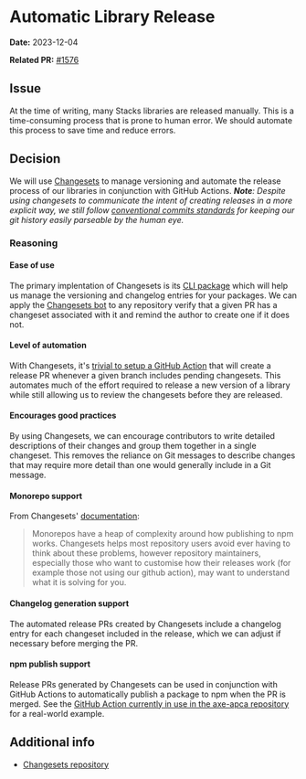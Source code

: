 # Automatic Library Release

**Date:** 2023-12-04

**Related PR:** [#1576](https://github.com/StackExchange/Stacks/pull/1576)

## Issue

At the time of writing, many Stacks libraries are released manually. This is a time-consuming process that is prone to human error. We should automate this process to save time and reduce errors.

## Decision

We will use [Changesets](https://github.com/changesets/changesets) to manage versioning and automate the release process of our libraries in conjunction with GitHub Actions.
***Note**: Despite using changesets to communicate the intent of creating releases in a more explicit way, we still follow [conventional commits standards](/Users/dan/Code/Stacks/adrs/0006-automatic-library-release.md) for keeping our git history easily parseable by the human eye.*

### Reasoning

#### Ease of use

The primary implentation of Changesets is its [CLI package](https://www.npmjs.com/package/@changesets/cli) which will help us manage the versioning and changelog entries for your packages. We can apply the [Changesets bot](https://github.com/apps/changeset-bot) to any repository verify that a given PR has a changeset associated with it and remind the author to create one if it does not.

#### Level of automation

With Changesets, it's [trivial to setup a GitHub Action](https://github.com/changesets/action/) that will create a release PR whenever a given branch includes pending changesets. This automates much of the effort required to release a new version of a library while still allowing us to review the changesets before they are released.

#### Encourages good practices

By using Changesets, we can encourage contributors to write detailed descriptions of their changes and group them together in a single changeset. This removes the reliance on Git messages to describe changes that may require more detail than one would generally include in a Git message.

#### Monorepo support

From Changesets' [documentation](https://github.com/changesets/changesets/blob/main/docs/problems-publishing-in-monorepos.md):

> Monorepos have a heap of complexity around how publishing to npm works. Changesets helps most repository users avoid ever having to think about these problems, however repository maintainers, especially those who want to customise how their releases work (for example those not using our github action), may want to understand what it is solving for you.

#### Changelog generation support

The automated release PRs created by Changesets include a changelog entry for each changeset included in the release, which we can adjust if necessary before merging the PR.

#### npm publish support

Release PRs generated by Changesets can be used in conjunction with GitHub Actions to automatically publish a package to npm when the PR is merged. See the [GitHub Action currently in use in the axe-apca repository](https://github.com/StackExchange/apca-check/blob/main/.github/workflows/release.yml) for a real-world example.


## Additional info

- [Changesets repository](https://github.com/changesets/changesets)